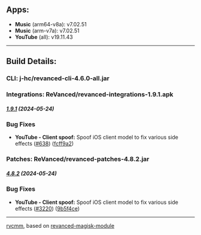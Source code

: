 ## Apps:  
* **Music** (arm64-v8a): v7.02.51  
* **Music** (arm-v7a): v7.02.51  
* **YouTube** (all): v19.11.43  
---

## Build Details:  
### CLI: j-hc/revanced-cli-4.6.0-all.jar
### Integrations: ReVanced/revanced-integrations-1.9.1.apk

##### [1.9.1](https://github.com/ReVanced/revanced-integrations/compare/v1.9.0...v1.9.1) (2024-05-24)
### Bug Fixes
* **YouTube - Client spoof:** Spoof iOS client model to fix various side effects ([#638](https://github.com/ReVanced/revanced-integrations/issues/638)) ([fcff9a2](https://github.com/ReVanced/revanced-integrations/commit/fcff9a2049ff4953600559ffc767f553c8f7fea6))


### Patches: ReVanced/revanced-patches-4.8.2.jar

##### [4.8.2](https://github.com/ReVanced/revanced-patches/compare/v4.8.1...v4.8.2) (2024-05-24)
### Bug Fixes
* **YouTube - Client spoof:** Spoof iOS client model to fix various side effects ([#3220](https://github.com/ReVanced/revanced-patches/issues/3220)) ([9b5f4ce](https://github.com/ReVanced/revanced-patches/commit/9b5f4ce2b251c67e24cfcac3edae70c8a8aae230))

---  

[rvcmm](https://github.com/thrwKappu/rvcmm/), based on [revanced-magisk-module](https://github.com/j-hc/revanced-magisk-module)  
